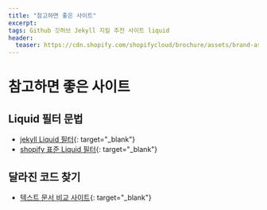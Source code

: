```yaml
---
title: "참고하면 좋은 사이트"
excerpt: 
tags: Github 깃허브 Jekyll 지킬 추천 사이트 liquid
header:
  teaser: https://cdn.shopify.com/shopifycloud/brochure/assets/brand-assets/shopify-logo-primary-logo-456baa801ee66a0a435671082365958316831c9960c480451dd0330bcdae304f.svg
---
```


# 참고하면 좋은 사이트

## Liquid 필터 문법
- [jekyll Liquid 필터](https://jekyllrb-ko.github.io/docs/liquid/filters/){: target="_blank"}
- [shopify 표준 Liquid 필터](https://shopify.github.io/liquid/){: target="_blank"}

## 달라진 코드 찾기
- [텍스트 문서 비교 사이트](https://wepplication.github.io/tools/compareDoc/){: target="_blank"}